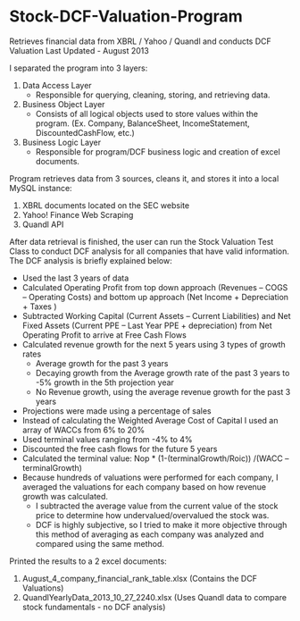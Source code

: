 # Stock-DCF-Valuation-Program
Retrieves financial data from XBRL / Yahoo / Quandl and conducts DCF Valuation
Last Updated - August 2013

I separated the program into 3 layers:
 1. Data Access Layer
    - Responsible for querying, cleaning, storing, and retrieving data. 
 2. Business Object Layer
    - Consists of all logical objects used to store values within the program. (Ex. Company, BalanceSheet, IncomeStatement, DiscountedCashFlow, etc.)
 3. Business Logic Layer
    - Responsible for program/DCF business logic and creation of excel documents. 

Program retrieves data from 3 sources, cleans it, and stores it into a local MySQL instance:
 1. XBRL documents located on the SEC website
 2. Yahoo! Finance Web Scraping
 3. Quandl API

After data retrieval is finished, the user can run the Stock Valuation Test Class to conduct DCF analysis for all companies 
that have valid information. The DCF analysis is briefly explained below:
- Used the last 3 years of data
- Calculated Operating Profit from top down approach (Revenues – COGS – Operating Costs) and bottom up approach (Net Income + Depreciation + Taxes )
- Subtracted Working Capital (Current Assets – Current Liabilities) and Net Fixed Assets (Current PPE – Last Year PPE + depreciation) from Net Operating Profit to arrive at Free Cash Flows
- Calculated revenue growth for the next 5 years using 3 types of growth rates
   - Average growth for the past 3 years
   - Decaying growth from the Average growth rate of the past 3 years to -5% growth in the 5th projection year
   - No Revenue growth, using the average revenue growth for the past 3 years
- Projections were made using a percentage of sales
- Instead of calculating the Weighted Average Cost of Capital I used an array of WACCs from 6% to 20%
- Used terminal values ranging from -4% to 4%
- Discounted the free cash flows for the future 5 years
- Calculated the terminal value: Nop * (1-(terminalGrowth/Roic)) /(WACC – terminalGrowth)
- Because hundreds of valuations were performed for each company, I averaged the valuations for each company based on how revenue growth was calculated. 
   - I subtracted the average value from the current value of the stock price to determine how undervalued/overvalued the stock was.
   - DCF is highly subjective, so I tried to make it more objective through this method of averaging as each company was analyzed and compared using the same method. 

Printed the results to a 2 excel documents:
1. August_4_company_financial_rank_table.xlsx (Contains the DCF Valuations)
2. QuandlYearlyData_2013_10_27_2240.xlsx (Uses Quandl data to compare stock fundamentals - no DCF analysis)
